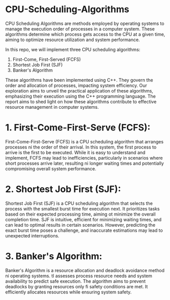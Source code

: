 # CPU-Scheduling-Algorithms

CPU Scheduling Algorithms are methods employed by operating systems to manage the execution order of processes in a computer system. These algorithms determine which process gets access to the CPU at a given time, aiming to optimize resource utilization and system performance.

In this repo, we will implement three CPU scheduling algorithms:
1. First-Come, First-Served (FCFS)
2. Shortest Job First (SJF)
3. Banker's Algorithm

These algorithms have been implemented using C++. They govern the order and allocation of processes, impacting system efficiency. Our exploration aims to unveil the practical application of these algorithms, emphasizing their execution using the C++ programming language. The report aims to shed light on how these algorithms contribute to effective resource management in computer systems.

# 1. First-Come-First-Serve (FCFS):
First-Come-First-Serve (FCFS) is a CPU scheduling algorithm that
arranges processes ni the order of their arrival. In this system, the first process to arrive is the first to be executed. While it is easy to understand and implement, FCFS may lead to inefficiencies, particularly in scenarios where short processes arrive later, resulting ni longer waiting times and potentially compromising overall system performance.

# 2. Shortest Job First (SJF):
Shortest Job First (SJF) is a CPU scheduling algorithm that selects the process with the smallest burst time for execution next. It prioritizes tasks based on their expected processing time, aiming ot minimize the overall completion time. SJF is intuitive, efficient for minimizing waiting times, and can lead to optimal results in certain scenarios. However, predicting the exact burst time poses a challenge, and inaccurate estimations may lead to unexpected interruptions.

# 3. Banker's Algorithm:
Banker's Algorithm is a resource allocation and deadlock avoidance method ni operating systems. tI assesses process resource needs and system availability to predict safe execution. The algorithm aims to prevent deadlocks by granting resources only fi safety conditions are met. It efficiently allocates resources while ensuring system safety.

